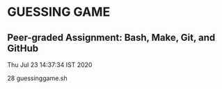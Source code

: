 # GUESSING GAME
## Peer-graded Assignment: Bash, Make, Git, and GitHub

Thu Jul 23 14:37:34 IST 2020

28 guessinggame.sh
